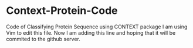 # Context-Protein-Code
Code of Classifying Protein Sequence using CONTEXT package
I am using Vim to edit this file.
Now I am adding this line and hoping that it will be commited to the github server.
